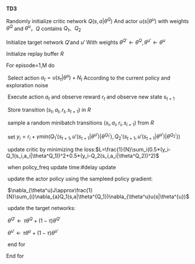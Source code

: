 **TD3**

Randomly initialize critic network $Q(s,a|\theta^Q)$ And actor $u(s|\theta^u)$ with weights $\theta^Q$ and $\theta^u$，$Q$ contains $Q_1$、$Q_2$

Initialize target network $Q'$and $u'$ With weights $\theta^{Q'} \leftarrow \theta^Q, \theta^{u'} \leftarrow \theta^u$ 

Initialize replay buffer $R$

For episode=1,M do

​	Select action $a_t=u(s_t|\theta^u)+N_t$ According to the current policy and exploration noise

​	Execute action $a_t$ and observe reward $r_t$ and observe new state $s_{t+1}$

​	Store transition $(s_t,a_t,r_t,s_{t+1})$ in $R$

​	sample a random minibatch transitions $(s_i,a_i,r_i,s_{i+1})$ from $R$

​	set $y_i = r_i+\gamma min(Q_1'(s_{t+1},u'(s_{t+1}|\theta^{u'})|\theta^{Q_1'}),Q_2'(s_{t+1},u'(s_{t+1}|\theta^{u'})|\theta^{Q_2'}))$

​	update critic by minimizing the loss:$L=\frac{1}{N}\sum_i(0.5*(y_i-Q_1(s_i,a_i|\theta^Q_1))^2+0.5*(y_i-Q_2(s_i,a_i|\theta^Q_2))^2)$

​	when policy_freq  update time:#delay update

​	update the actor policy using the sampleed policy gradient:

​		$\nabla_{\theta^u}J\approx\frac{1}{N}\sum_{i}\nabla_{a}Q_1(s,a|\theta^{Q_1})\nabla_{\theta^u}u(s|\theta^{u})$

​	update the target networks:

​		$\theta^{Q'}\leftarrow \tau\theta^Q+(1-\tau)\theta^{Q'}$

​		$\theta^{u'}\leftarrow \tau\theta^u+(1-\tau)\theta^{u'}$

​	end for

End for

 

